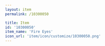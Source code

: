```yaml
---
layout: item
permalink: /10300050

title: Item
id: '10300050'
item_name: 'Fire Eyes'
icon_url: 'item/icon/customize/10300050.png'
---
```

